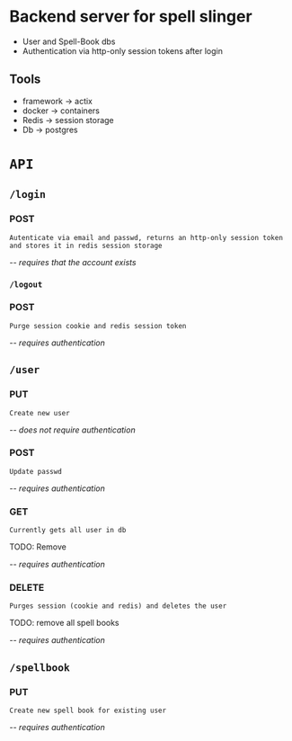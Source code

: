 # Backend server for spell slinger
- User and Spell-Book dbs
- Authentication via http-only session tokens after login
## Tools
- framework -> actix
- docker -> containers
- Redis -> session storage
- Db -> postgres

# `API`
## `/login`
### POST 
    Autenticate via email and passwd, returns an http-only session token and stores it in redis session storage
*-- requires that the account exists*
### `/logout`
### POST 
    Purge session cookie and redis session token
*-- requires authentication*
## `/user`
### PUT 
    Create new user
*-- does not require authentication*
### POST
    Update passwd
*-- requires authentication*
### GET
    Currently gets all user in db
TODO: Remove

*-- requires authentication*
### DELETE
    Purges session (cookie and redis) and deletes the user
TODO: remove all spell books 

*-- requires authentication*
## `/spellbook`
### PUT
    Create new spell book for existing user
*-- requires authentication*
